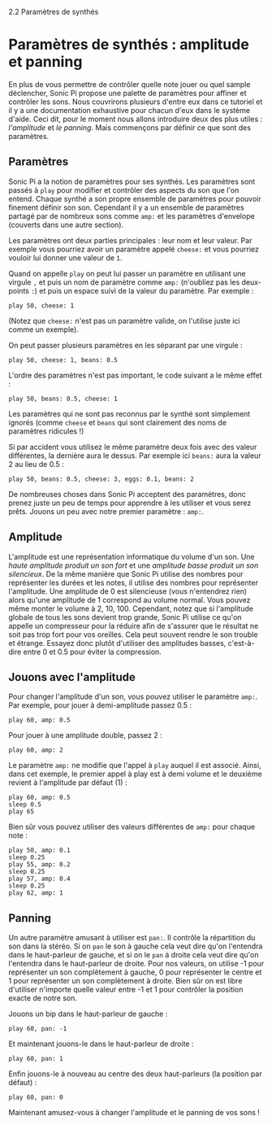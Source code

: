 2.2 Paramètres de synthés

# Paramètres de synthés : amplitude et panning

En plus de vous permettre de contrôler quelle note jouer ou quel
sample déclencher, Sonic Pi propose une palette de paramètres
pour affiner et contrôler les sons. Nous couvrirons plusieurs d'entre
eux dans ce tutoriel et il y a une documentation exhaustive pour
chacun d'eux dans le système d'aide. Ceci dit, pour le moment nous
allons introduire deux des plus utiles : *l'amplitude* et *le
panning*. Mais commençons par définir ce que sont des paramètres.


## Paramètres

Sonic Pi a la notion de paramètres pour ses synthés. Les paramètres
sont passés à `play` pour modifier et contrôler des aspects du son que
l'on entend. Chaque synthé a son propre ensemble de paramètres pour
pouvoir finement définir son son. Cependant il y a un ensemble de
paramètres partagé par de nombreux sons comme `amp:` et les paramètres
d'envelope (couverts dans une autre section).

Les paramètres ont deux parties principales : leur nom et leur valeur.
Par exemple vous pourriez avoir un paramètre appelé `cheese:` et vous
pourriez vouloir lui donner une valeur de `1`.

Quand on appelle `play` on peut lui passer un paramètre en utilisant
une virgule `,` et puis un nom de paramètre comme `amp:` (n'oubliez
pas les deux-points `:`) et puis un espace suivi de la valeur du
paramètre. Par exemple :

```
play 50, cheese: 1
```

(Notez que `cheese:` n'est pas un paramètre valide, on l'utilise juste
ici comme un exemple).

On peut passer plusieurs paramètres en les séparant par une virgule :

```
play 50, cheese: 1, beans: 0.5
```

L'ordre des paramètres n'est pas important, le code suivant a le même effet :

```
play 50, beans: 0.5, cheese: 1
```

Les paramètres qui ne sont pas reconnus par le synthé sont simplement
ignorés (comme `cheese` et `beans` qui sont clairement des noms de
paramètres ridicules !)

Si par accident vous utilisez le même paramètre deux fois avec des
valeur différentes, la dernière aura le dessus. Par exemple ici
`beans:` aura la valeur 2 au lieu de 0.5 :

```
play 50, beans: 0.5, cheese: 3, eggs: 0.1, beans: 2
```

De nombreuses choses dans Sonic Pi acceptent des paramètres, donc
prenez juste un peu de temps pour apprendre à les utiliser et vous
serez prêts. Jouons un peu avec notre premier paramètre : `amp:`.

## Amplitude

L'amplitude est une représentation informatique du volume d'un son.
Une *haute amplitude produit un son fort* et une *amplitude basse
produit un son silencieux*. De la même manière que Sonic Pi utilise
des nombres pour représenter les durées et les notes, il utilise des
nombres pour représenter l'amplitude. Une amplitude de 0 est
silencieuse (vous n'entendrez rien) alors qu'une amplitude de 1
correspond au volume normal. Vous pouvez même monter le volume à 2,
10, 100. Cependant, notez que si l'amplitude globale de tous les sons
devient trop grande, Sonic Pi utilise ce qu'on appelle un compresseur
pour la réduire afin de s'assurer que le résultat ne soit pas trop
fort pour vos oreilles. Cela peut souvent rendre le son trouble et
étrange.  Essayez donc plutôt d'utiliser des amplitudes basses,
c'est-à-dire entre 0 et 0.5 pour éviter la compression.


## Jouons avec l'amplitude

Pour changer l'amplitude d'un son, vous pouvez utiliser le paramètre
`amp:`. Par exemple, pour jouer à demi-amplitude passez 0.5 :

```
play 60, amp: 0.5
```

Pour jouer à une amplitude double, passez 2 :

```
play 60, amp: 2
```

Le paramètre `amp:` ne modifie que l'appel à `play` auquel il est
associé. Ainsi, dans cet exemple, le premier appel à play est à demi
volume et le deuxième revient à l'amplitude par défaut (1) :

```
play 60, amp: 0.5
sleep 0.5
play 65
```

Bien sûr vous pouvez utiliser des valeurs différentes de `amp:` pour
chaque note :

```
play 50, amp: 0.1
sleep 0.25
play 55, amp: 0.2
sleep 0.25
play 57, amp: 0.4
sleep 0.25
play 62, amp: 1
```

## Panning

Un autre paramètre amusant à utiliser est `pan:`. Il contrôle la
répartition du son dans la stéréo. Si on `pan` le son à gauche cela
veut dire qu'on l'entendra dans le haut-parleur de gauche, et si on le
`pan` à droite cela veut dire qu'on l'entendra dans le haut-parleur de
droite. Pour nos valeurs, on utilise -1 pour représenter un son
complètement à gauche, 0 pour représenter le centre et 1 pour
représenter un son complètement à droite. Bien sûr on est libre
d'utiliser n'importe quelle valeur entre -1 et 1 pour contrôler la
position exacte de notre son.

Jouons un bip dans le haut-parleur de gauche :

```
play 60, pan: -1
```

Et maintenant jouons-le dans le haut-parleur de droite :

```
play 60, pan: 1
```

Enfin jouons-le à nouveau au centre des deux haut-parleurs (la
position par défaut) :

```
play 60, pan: 0
```

Maintenant amusez-vous à changer l'amplitude et le panning de vos
sons !
